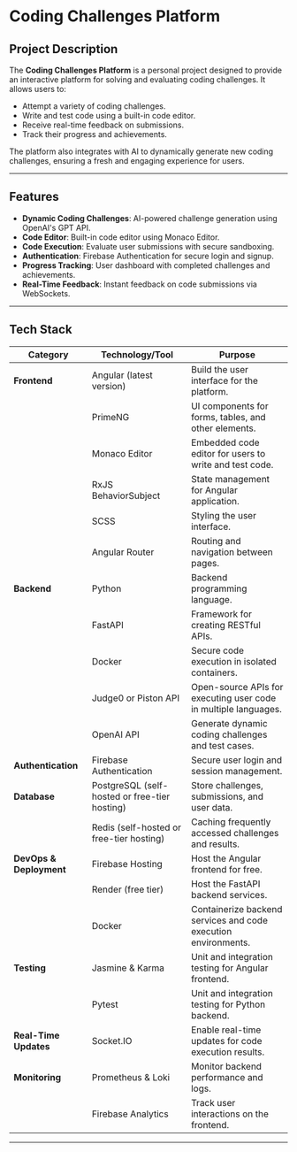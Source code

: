 # Coding Challenges Platform

## Project Description
The **Coding Challenges Platform** is a personal project designed to provide an interactive platform for solving and evaluating coding challenges. It allows users to:
- Attempt a variety of coding challenges.
- Write and test code using a built-in code editor.
- Receive real-time feedback on submissions.
- Track their progress and achievements.

The platform also integrates with AI to dynamically generate new coding challenges, ensuring a fresh and engaging experience for users.

---

## Features
- **Dynamic Coding Challenges**: AI-powered challenge generation using OpenAI's GPT API.
- **Code Editor**: Built-in code editor using Monaco Editor.
- **Code Execution**: Evaluate user submissions with secure sandboxing.
- **Authentication**: Firebase Authentication for secure login and signup.
- **Progress Tracking**: User dashboard with completed challenges and achievements.
- **Real-Time Feedback**: Instant feedback on code submissions via WebSockets.

---

## Tech Stack

| **Category**          | **Technology/Tool**                                                                                 | **Purpose**                                                                                   |
|------------------------|-----------------------------------------------------------------------------------------------------|-----------------------------------------------------------------------------------------------|
| **Frontend**           | Angular (latest version)                                                                           | Build the user interface for the platform.                                                   |
|                        | PrimeNG                                                                                           | UI components for forms, tables, and other elements.                                         |
|                        | Monaco Editor                                                                                      | Embedded code editor for users to write and test code.                                        |
|                        | RxJS BehaviorSubject                                                                               | State management for Angular application.                                                    |
|                        | SCSS                                                                                               | Styling the user interface.                                                                  |
|                        | Angular Router                                                                                     | Routing and navigation between pages.                                                        |
| **Backend**            | Python                                                                                             | Backend programming language.                                                                |
|                        | FastAPI                                                                                            | Framework for creating RESTful APIs.                                                         |
|                        | Docker                                                                                             | Secure code execution in isolated containers.                                                |
|                        | Judge0 or Piston API                                                                               | Open-source APIs for executing user code in multiple languages.                              |
|                        | OpenAI API                                                                                         | Generate dynamic coding challenges and test cases.                                           |
| **Authentication**     | Firebase Authentication                                                                            | Secure user login and session management.                                                    |
| **Database**           | PostgreSQL (self-hosted or free-tier hosting)                                                      | Store challenges, submissions, and user data.                                                |
|                        | Redis (self-hosted or free-tier hosting)                                                           | Caching frequently accessed challenges and results.                                          |
| **DevOps & Deployment**| Firebase Hosting                                                                                   | Host the Angular frontend for free.                                                          |
|                        | Render (free tier)                                                                                 | Host the FastAPI backend services.                                                           |
|                        | Docker                                                                                             | Containerize backend services and code execution environments.                               |
| **Testing**            | Jasmine & Karma                                                                                    | Unit and integration testing for Angular frontend.                                           |
|                        | Pytest                                                                                            | Unit and integration testing for Python backend.                                             |
| **Real-Time Updates**  | Socket.IO                                                                                          | Enable real-time updates for code execution results.                                         |
| **Monitoring**         | Prometheus & Loki                                                                                  | Monitor backend performance and logs.                                                        |
|                        | Firebase Analytics                                                                                 | Track user interactions on the frontend.                                                     |

---


